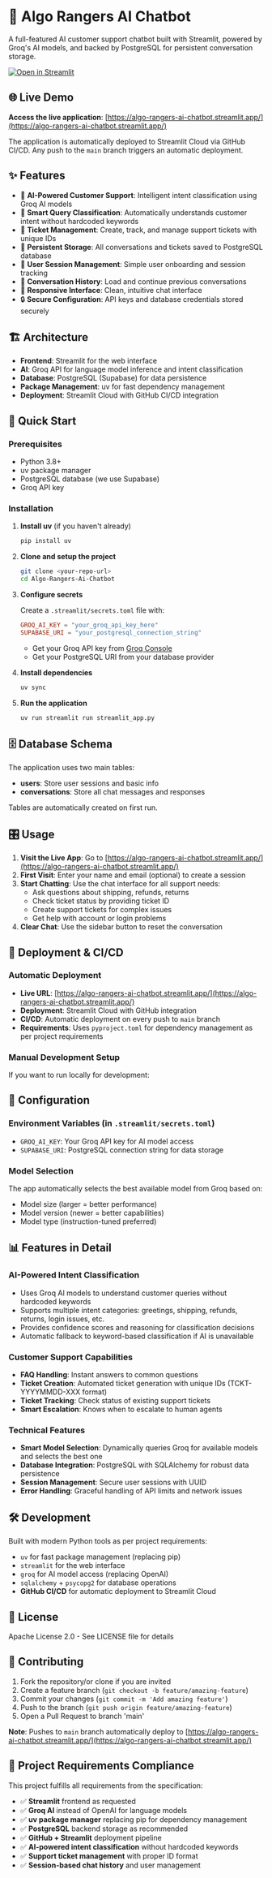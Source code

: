 # 🤖 Algo Rangers AI Chatbot

A full-featured AI customer support chatbot built with Streamlit, powered by Groq's AI models, and backed by PostgreSQL for persistent conversation storage.

[![Open in Streamlit](https://static.streamlit.io/badges/streamlit_badge_black_white.svg)](https://algo-rangers-ai-chatbot.streamlit.app/)

## 🌐 Live Demo

**Access the live application**: [https://algo-rangers-ai-chatbot.streamlit.app/](https://algo-rangers-ai-chatbot.streamlit.app/)

The application is automatically deployed to Streamlit Cloud via GitHub CI/CD. Any push to the `main` branch triggers an automatic deployment.

## ✨ Features

- 🤖 **AI-Powered Customer Support**: Intelligent intent classification using Groq AI models
- 🎯 **Smart Query Classification**: Automatically understands customer intent without hardcoded keywords
- 🎫 **Ticket Management**: Create, track, and manage support tickets with unique IDs
- 💾 **Persistent Storage**: All conversations and tickets saved to PostgreSQL database
- 👤 **User Session Management**: Simple user onboarding and session tracking
- 🔄 **Conversation History**: Load and continue previous conversations
- 📱 **Responsive Interface**: Clean, intuitive chat interface
- 🔒 **Secure Configuration**: API keys and database credentials stored securely

## 🏗️ Architecture

- **Frontend**: Streamlit for the web interface
- **AI**: Groq API for language model inference and intent classification
- **Database**: PostgreSQL (Supabase) for data persistence
- **Package Management**: uv for fast dependency management
- **Deployment**: Streamlit Cloud with GitHub CI/CD integration

## 🚀 Quick Start

### Prerequisites

- Python 3.8+
- uv package manager
- PostgreSQL database (we use Supabase)
- Groq API key

### Installation

1. **Install uv** (if you haven't already)

   ```bash
   pip install uv
   ```

2. **Clone and setup the project**

   ```bash
   git clone <your-repo-url>
   cd Algo-Rangers-Ai-Chatbot
   ```

3. **Configure secrets**

   Create a `.streamlit/secrets.toml` file with:

   ```toml
   GROQ_AI_KEY = "your_groq_api_key_here"
   SUPABASE_URI = "your_postgresql_connection_string"
   ```

   - Get your Groq API key from [Groq Console](https://console.groq.com/keys)
   - Get your PostgreSQL URI from your database provider

4. **Install dependencies**

   ```bash
   uv sync
   ```

5. **Run the application**

   ```bash
   uv run streamlit run streamlit_app.py
   ```

## 🗄️ Database Schema

The application uses two main tables:

- **users**: Store user sessions and basic info
- **conversations**: Store all chat messages and responses

Tables are automatically created on first run.

## 🎛️ Usage

1. **Visit the Live App**: Go to [https://algo-rangers-ai-chatbot.streamlit.app/](https://algo-rangers-ai-chatbot.streamlit.app/)
2. **First Visit**: Enter your name and email (optional) to create a session
3. **Start Chatting**: Use the chat interface for all support needs:
   - Ask questions about shipping, refunds, returns
   - Check ticket status by providing ticket ID
   - Create support tickets for complex issues
   - Get help with account or login problems
4. **Clear Chat**: Use the sidebar button to reset the conversation

## 🚀 Deployment & CI/CD

### Automatic Deployment
- **Live URL**: [https://algo-rangers-ai-chatbot.streamlit.app/](https://algo-rangers-ai-chatbot.streamlit.app/)
- **Deployment**: Streamlit Cloud with GitHub integration
- **CI/CD**: Automatic deployment on every push to `main` branch
- **Requirements**: Uses `pyproject.toml` for dependency management as per project requirements

### Manual Development Setup

If you want to run locally for development:

## 🔧 Configuration

### Environment Variables (in `.streamlit/secrets.toml`)

- `GROQ_AI_KEY`: Your Groq API key for AI model access
- `SUPABASE_URI`: PostgreSQL connection string for data storage

### Model Selection

The app automatically selects the best available model from Groq based on:
- Model size (larger = better performance)
- Model version (newer = better capabilities)
- Model type (instruction-tuned preferred)

## 📊 Features in Detail

### AI-Powered Intent Classification
- Uses Groq AI models to understand customer queries without hardcoded keywords
- Supports multiple intent categories: greetings, shipping, refunds, returns, login issues, etc.
- Provides confidence scores and reasoning for classification decisions
- Automatic fallback to keyword-based classification if AI is unavailable

### Customer Support Capabilities
- **FAQ Handling**: Instant answers to common questions
- **Ticket Creation**: Automated ticket generation with unique IDs (TCKT-YYYYMMDD-XXX format)
- **Ticket Tracking**: Check status of existing support tickets
- **Smart Escalation**: Knows when to escalate to human agents

### Technical Features
- **Smart Model Selection**: Dynamically queries Groq for available models and selects the best one
- **Database Integration**: PostgreSQL with SQLAlchemy for robust data persistence
- **Session Management**: Secure user sessions with UUID
- **Error Handling**: Graceful handling of API limits and network issues

## 🛠️ Development

Built with modern Python tools as per project requirements:
- `uv` for fast package management (replacing pip)
- `streamlit` for the web interface
- `groq` for AI model access (replacing OpenAI)
- `sqlalchemy` + `psycopg2` for database operations
- **GitHub CI/CD** for automatic deployment to Streamlit Cloud

## 📝 License

Apache License 2.0 - See LICENSE file for details

## 🤝 Contributing

1. Fork the repository/or clone if you are invited
2. Create a feature branch (`git checkout -b feature/amazing-feature`)
3. Commit your changes (`git commit -m 'Add amazing feature'`)
4. Push to the branch (`git push origin feature/amazing-feature`)
5. Open a Pull Request to branch 'main'

**Note**: Pushes to `main` branch automatically deploy to [https://algo-rangers-ai-chatbot.streamlit.app/](https://algo-rangers-ai-chatbot.streamlit.app/)

## 🚀 Project Requirements Compliance

This project fulfills all requirements from the specification:
- ✅ **Streamlit** frontend as requested
- ✅ **Groq AI** instead of OpenAI for language models
- ✅ **uv package manager** replacing pip for dependency management
- ✅ **PostgreSQL** backend storage as recommended
- ✅ **GitHub + Streamlit** deployment pipeline
- ✅ **AI-powered intent classification** without hardcoded keywords
- ✅ **Support ticket management** with proper ID format
- ✅ **Session-based chat history** and user management
